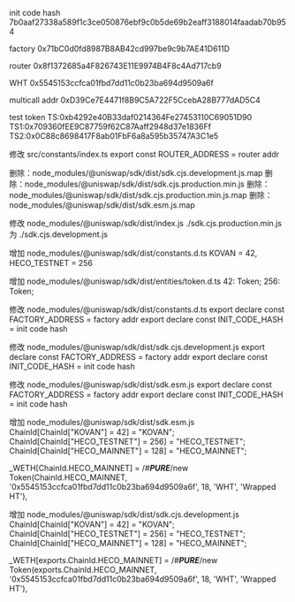 init code hash
7b0aaf27338a589f1c3ce050876ebf9c0b5de69b2eaff3188014faadab70b954

factory
0x71bC0d0fd8987B8AB42cd997be9c9b7AE41D611D

router
0x8f1372685a4F826743E11E9974B4F8c4Ad717cb9

WHT
0x5545153ccfca01fbd7dd11c0b23ba694d9509a6f

multicall addr
0xD39Ce7E4471f8B9C5A722F5CcebA28B777dAD5C4

test token
TS:0xb4292e40B33daf0214364Fe27453110C69051D90
TS1:0x709360fEE9C87759f62C87Aaff2948d37e1836Ff
TS2:0x0C88c8698417F8ab01FbF6a8a595b35747A3C1e5


修改
src/constants/index.ts
export const ROUTER_ADDRESS = router addr

删除：node_modules/@uniswap/sdk/dist/sdk.cjs.development.js.map
删除：node_modules/@uniswap/sdk/dist/sdk.cjs.production.min.js
删除：node_modules/@uniswap/sdk/dist/sdk.cjs.production.min.js.map
删除：node_modules/@uniswap/sdk/dist/sdk.esm.js.map

修改
node_modules/@uniswap/sdk/dist/index.js
./sdk.cjs.production.min.js 为 ./sdk.cjs.development.js

增加
node_modules/@uniswap/sdk/dist/constants.d.ts
KOVAN = 42,
HECO_TESTNET = 256

增加
node_modules/@uniswap/sdk/dist/entities/token.d.ts
42: Token;
256: Token;

修改
node_modules/@uniswap/sdk/dist/constants.d.ts
export declare const FACTORY_ADDRESS = factory addr
export declare const INIT_CODE_HASH = init code hash

修改
node_modules/@uniswap/sdk/dist/sdk.cjs.development.js
export declare const FACTORY_ADDRESS = factory addr
export declare const INIT_CODE_HASH = init code hash

修改
node_modules/@uniswap/sdk/dist/sdk.esm.js
export declare const FACTORY_ADDRESS = factory addr
export declare const INIT_CODE_HASH = init code hash

增加
node_modules/@uniswap/sdk/dist/sdk.esm.js
ChainId[ChainId["KOVAN"] = 42] = "KOVAN";
ChainId[ChainId["HECO_TESTNET"] = 256] = "HECO_TESTNET";
ChainId[ChainId["HECO_MAINNET"] = 128] = "HECO_MAINNET";

_WETH[ChainId.HECO_MAINNET] = /*#__PURE__*/new Token(ChainId.HECO_MAINNET, '0x5545153ccfca01fbd7dd11c0b23ba694d9509a6f', 18, 'WHT', 'Wrapped HT'),

增加
node_modules/@uniswap/sdk/dist/sdk.cjs.development.js
ChainId[ChainId["KOVAN"] = 42] = "KOVAN";
ChainId[ChainId["HECO_TESTNET"] = 256] = "HECO_TESTNET";
ChainId[ChainId["HECO_MAINNET"] = 128] = "HECO_MAINNET";

_WETH[exports.ChainId.HECO_MAINNET] = /*#__PURE__*/new Token(exports.ChainId.HECO_MAINNET, '0x5545153ccfca01fbd7dd11c0b23ba694d9509a6f', 18, 'WHT', 'Wrapped HT'),
